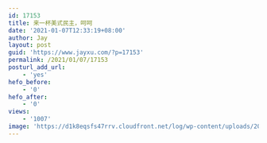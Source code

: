 ```yaml
---
id: 17153
title: 来一杯美式民主，呵呵
date: '2021-01-07T12:33:19+08:00'
author: Jay
layout: post
guid: 'https://www.jayxu.com/?p=17153'
permalink: /2021/01/07/17153
posturl_add_url:
    - 'yes'
hefo_before:
    - '0'
hefo_after:
    - '0'
views:
    - '1007'
image: 'https://d1k8eqsfs47rrv.cloudfront.net/log/wp-content/uploads/2021/01/capitol-protests-outside.1609969261886.png'
---
```


<!-- wp:jetpack/tiled-gallery {"columnWidths":[[66.80737930166802,33.19262069833197],[54.76852527064751,45.23147472935249],[35.717437649428625,64.28256235057138],[49.7676656745259,50.232334325474085],[54.17176108437918,45.82823891562081],[66.48638058780705,33.51361941219294],[51.18526213040313,48.814737869596854],[34.98800242101513,65.01199757898486]],"ids":[17154,17155,17156,17172,17171,17157,17159,17160,17161,17165,17190,17163,17164,17170,17158,17166,17167,17162,17168,17169],"linkTo":"media"} -->
<div class="wp-block-jetpack-tiled-gallery aligncenter is-style-rectangular"><div class="tiled-gallery__gallery"><div class="tiled-gallery__row"><div class="tiled-gallery__col" style="flex-basis:66.80737930166802%"><figure class="tiled-gallery__item"><a href="https://i1.wp.com/www.jayxu.com/log/wp-content/uploads/2021/01/20210107_112613.png?ssl=1"><img alt="" data-height="709" data-id="17154" data-link="https://www.jayxu.com/2021/01/07/17153/20210107_112613" data-url="https://www.jayxu.com/log/wp-content/uploads/2021/01/20210107_112613.png" data-width="850" src="https://i1.wp.com/www.jayxu.com/log/wp-content/uploads/2021/01/20210107_112613.png?ssl=1" layout="responsive"/></a></figure></div><div class="tiled-gallery__col" style="flex-basis:33.19262069833197%"><figure class="tiled-gallery__item"><a href="https://i1.wp.com/www.jayxu.com/log/wp-content/uploads/2021/01/20210107_112629.png?ssl=1"><img alt="" data-height="709" data-id="17155" data-link="https://www.jayxu.com/2021/01/07/17153/20210107_112629" data-url="https://www.jayxu.com/log/wp-content/uploads/2021/01/20210107_112629.png" data-width="850" src="https://i1.wp.com/www.jayxu.com/log/wp-content/uploads/2021/01/20210107_112629.png?ssl=1" layout="responsive"/></a></figure><figure class="tiled-gallery__item"><a href="https://i2.wp.com/www.jayxu.com/log/wp-content/uploads/2021/01/20210107_112633.png?ssl=1"><img alt="" data-height="709" data-id="17156" data-link="https://www.jayxu.com/2021/01/07/17153/20210107_112633" data-url="https://www.jayxu.com/log/wp-content/uploads/2021/01/20210107_112633.png" data-width="850" src="https://i2.wp.com/www.jayxu.com/log/wp-content/uploads/2021/01/20210107_112633.png?ssl=1" layout="responsive"/></a></figure></div></div><div class="tiled-gallery__row"><div class="tiled-gallery__col" style="flex-basis:54.76852527064751%"><figure class="tiled-gallery__item"><a href="https://i1.wp.com/www.jayxu.com/log/wp-content/uploads/2021/01/20210107_122925-e1609995116470.jpg?ssl=1"><img alt="" data-height="1244" data-id="17172" data-link="https://www.jayxu.com/2021/01/07/17153/20210107_122925" data-url="https://www.jayxu.com/log/wp-content/uploads/2021/01/20210107_122925-e1609995116470.jpg" data-width="2048" src="https://i1.wp.com/www.jayxu.com/log/wp-content/uploads/2021/01/20210107_122925-e1609995116470.jpg?ssl=1" layout="responsive"/></a></figure></div><div class="tiled-gallery__col" style="flex-basis:45.23147472935249%"><figure class="tiled-gallery__item"><a href="https://i2.wp.com/www.jayxu.com/log/wp-content/uploads/2021/01/20210107_122848.jpg?ssl=1"><img alt="" data-height="589" data-id="17171" data-link="https://www.jayxu.com/2021/01/07/17153/20210107_122848" data-url="https://www.jayxu.com/log/wp-content/uploads/2021/01/20210107_122848.jpg" data-width="800" src="https://i2.wp.com/www.jayxu.com/log/wp-content/uploads/2021/01/20210107_122848.jpg?ssl=1" layout="responsive"/></a></figure></div></div><div class="tiled-gallery__row"><div class="tiled-gallery__col" style="flex-basis:35.717437649428625%"><figure class="tiled-gallery__item"><a href="https://i0.wp.com/www.jayxu.com/log/wp-content/uploads/2021/01/20210107_112655.jpg?ssl=1"><img alt="" data-height="1440" data-id="17157" data-link="https://www.jayxu.com/2021/01/07/17153/20210107_112655" data-url="https://www.jayxu.com/log/wp-content/uploads/2021/01/20210107_112655.jpg" data-width="2560" src="https://i0.wp.com/www.jayxu.com/log/wp-content/uploads/2021/01/20210107_112655.jpg?ssl=1" layout="responsive"/></a></figure><figure class="tiled-gallery__item"><a href="https://i0.wp.com/www.jayxu.com/log/wp-content/uploads/2021/01/20210107_112918.jpg?ssl=1"><img alt="" data-height="2657" data-id="17159" data-link="https://www.jayxu.com/2021/01/07/17153/20210107_112918" data-url="https://www.jayxu.com/log/wp-content/uploads/2021/01/20210107_112918.jpg" data-width="4096" src="https://i0.wp.com/www.jayxu.com/log/wp-content/uploads/2021/01/20210107_112918.jpg?ssl=1" layout="responsive"/></a></figure></div><div class="tiled-gallery__col" style="flex-basis:64.28256235057138%"><figure class="tiled-gallery__item"><a href="https://i0.wp.com/www.jayxu.com/log/wp-content/uploads/2021/01/20210107_114712.jpg?ssl=1"><img alt="" data-height="432" data-id="17160" data-link="https://www.jayxu.com/2021/01/07/17153/20210107_114712" data-url="https://www.jayxu.com/log/wp-content/uploads/2021/01/20210107_114712.jpg" data-width="636" src="https://i0.wp.com/www.jayxu.com/log/wp-content/uploads/2021/01/20210107_114712.jpg?ssl=1" layout="responsive"/></a></figure></div></div><div class="tiled-gallery__row"><div class="tiled-gallery__col" style="flex-basis:49.7676656745259%"><figure class="tiled-gallery__item"><a href="https://i1.wp.com/www.jayxu.com/log/wp-content/uploads/2021/01/20210107_114736.jpg?ssl=1"><img alt="" data-height="1379" data-id="17161" data-link="https://www.jayxu.com/2021/01/07/17153/20210107_114736" data-url="https://www.jayxu.com/log/wp-content/uploads/2021/01/20210107_114736.jpg" data-width="2048" src="https://i1.wp.com/www.jayxu.com/log/wp-content/uploads/2021/01/20210107_114736.jpg?ssl=1" layout="responsive"/></a></figure></div><div class="tiled-gallery__col" style="flex-basis:50.232334325474085%"><figure class="tiled-gallery__item"><a href="https://i0.wp.com/www.jayxu.com/log/wp-content/uploads/2021/01/mmexport1609989749169.jpg?ssl=1"><img alt="" data-height="1080" data-id="17165" data-link="https://www.jayxu.com/2021/01/07/17153/mmexport1609989749169" data-url="https://www.jayxu.com/log/wp-content/uploads/2021/01/mmexport1609989749169.jpg" data-width="1619" src="https://i0.wp.com/www.jayxu.com/log/wp-content/uploads/2021/01/mmexport1609989749169.jpg?ssl=1" layout="responsive"/></a></figure></div></div><div class="tiled-gallery__row"><div class="tiled-gallery__col" style="flex-basis:54.17176108437918%"><figure class="tiled-gallery__item"><a href="https://i1.wp.com/www.jayxu.com/log/wp-content/uploads/2021/01/GettyImages-1294933353.jpg?ssl=1"><img alt="" data-height="576" data-id="17190" data-link="https://www.jayxu.com/2021/01/07/17153/congress-holds-joint-session-to-ratify-2020-presidential-election" data-url="https://www.jayxu.com/log/wp-content/uploads/2021/01/GettyImages-1294933353.jpg" data-width="1024" src="https://i1.wp.com/www.jayxu.com/log/wp-content/uploads/2021/01/GettyImages-1294933353.jpg?ssl=1" layout="responsive"/></a></figure></div><div class="tiled-gallery__col" style="flex-basis:45.82823891562081%"><figure class="tiled-gallery__item"><a href="https://i1.wp.com/www.jayxu.com/log/wp-content/uploads/2021/01/20210107_115409.jpg?ssl=1"><img alt="" data-height="1001" data-id="17163" data-link="https://www.jayxu.com/2021/01/07/17153/20210107_115409" data-url="https://www.jayxu.com/log/wp-content/uploads/2021/01/20210107_115409.jpg" data-width="1504" src="https://i1.wp.com/www.jayxu.com/log/wp-content/uploads/2021/01/20210107_115409.jpg?ssl=1" layout="responsive"/></a></figure></div></div><div class="tiled-gallery__row"><div class="tiled-gallery__col" style="flex-basis:66.48638058780705%"><figure class="tiled-gallery__item"><a href="https://i1.wp.com/www.jayxu.com/log/wp-content/uploads/2021/01/mmexport1609989713517.jpg?ssl=1"><img alt="" data-height="683" data-id="17164" data-link="https://www.jayxu.com/2021/01/07/17153/mmexport1609989713517" data-url="https://www.jayxu.com/log/wp-content/uploads/2021/01/mmexport1609989713517.jpg" data-width="1024" src="https://i1.wp.com/www.jayxu.com/log/wp-content/uploads/2021/01/mmexport1609989713517.jpg?ssl=1" layout="responsive"/></a></figure></div><div class="tiled-gallery__col" style="flex-basis:33.51361941219294%"><figure class="tiled-gallery__item"><a href="https://i0.wp.com/www.jayxu.com/log/wp-content/uploads/2021/01/mmexport978d9252dd18fbabbe73573e4aa8cde4.jpeg?ssl=1"><img alt="" data-height="810" data-id="17170" data-link="https://www.jayxu.com/2021/01/07/17153/mmexport978d9252dd18fbabbe73573e4aa8cde4" data-url="https://www.jayxu.com/log/wp-content/uploads/2021/01/mmexport978d9252dd18fbabbe73573e4aa8cde4.jpeg" data-width="1080" src="https://i0.wp.com/www.jayxu.com/log/wp-content/uploads/2021/01/mmexport978d9252dd18fbabbe73573e4aa8cde4.jpeg?ssl=1" layout="responsive"/></a></figure><figure class="tiled-gallery__item"><a href="https://i0.wp.com/www.jayxu.com/log/wp-content/uploads/2021/01/20210107_112817.jpg?ssl=1"><img alt="" data-height="1440" data-id="17158" data-link="https://www.jayxu.com/2021/01/07/17153/20210107_112817" data-url="https://www.jayxu.com/log/wp-content/uploads/2021/01/20210107_112817.jpg" data-width="2560" src="https://i0.wp.com/www.jayxu.com/log/wp-content/uploads/2021/01/20210107_112817.jpg?ssl=1" layout="responsive"/></a></figure></div></div><div class="tiled-gallery__row"><div class="tiled-gallery__col" style="flex-basis:51.18526213040313%"><figure class="tiled-gallery__item"><a href="https://i2.wp.com/www.jayxu.com/log/wp-content/uploads/2021/01/mmexport1609992346156.jpg?ssl=1"><img alt="" data-height="719" data-id="17166" data-link="https://www.jayxu.com/2021/01/07/17153/mmexport1609992346156" data-url="https://www.jayxu.com/log/wp-content/uploads/2021/01/mmexport1609992346156.jpg" data-width="1080" src="https://i2.wp.com/www.jayxu.com/log/wp-content/uploads/2021/01/mmexport1609992346156.jpg?ssl=1" layout="responsive"/></a></figure></div><div class="tiled-gallery__col" style="flex-basis:48.814737869596854%"><figure class="tiled-gallery__item"><a href="https://i2.wp.com/www.jayxu.com/log/wp-content/uploads/2021/01/mmexport1609992349551.jpg?ssl=1"><img alt="" data-height="715" data-id="17167" data-link="https://www.jayxu.com/2021/01/07/17153/mmexport1609992349551" data-url="https://www.jayxu.com/log/wp-content/uploads/2021/01/mmexport1609992349551.jpg" data-width="1024" src="https://i2.wp.com/www.jayxu.com/log/wp-content/uploads/2021/01/mmexport1609992349551.jpg?ssl=1" layout="responsive"/></a></figure></div></div><div class="tiled-gallery__row"><div class="tiled-gallery__col" style="flex-basis:34.98800242101513%"><figure class="tiled-gallery__item"><a href="https://i0.wp.com/www.jayxu.com/log/wp-content/uploads/2021/01/20210107_115222.jpg?ssl=1"><img alt="" data-height="1440" data-id="17162" data-link="https://www.jayxu.com/2021/01/07/17153/20210107_115222" data-url="https://www.jayxu.com/log/wp-content/uploads/2021/01/20210107_115222.jpg" data-width="2560" src="https://i0.wp.com/www.jayxu.com/log/wp-content/uploads/2021/01/20210107_115222.jpg?ssl=1" layout="responsive"/></a></figure><figure class="tiled-gallery__item"><a href="https://i1.wp.com/www.jayxu.com/log/wp-content/uploads/2021/01/mmexport1609992357075.jpg?ssl=1"><img alt="" data-height="719" data-id="17168" data-link="https://www.jayxu.com/2021/01/07/17153/mmexport1609992357075" data-url="https://www.jayxu.com/log/wp-content/uploads/2021/01/mmexport1609992357075.jpg" data-width="1080" src="https://i1.wp.com/www.jayxu.com/log/wp-content/uploads/2021/01/mmexport1609992357075.jpg?ssl=1" layout="responsive"/></a></figure></div><div class="tiled-gallery__col" style="flex-basis:65.01199757898486%"><figure class="tiled-gallery__item"><a href="https://i2.wp.com/www.jayxu.com/log/wp-content/uploads/2021/01/mmexport8013a56d62fe2eeab5d0bebc2772e609.jpg?ssl=1"><img alt="" data-height="683" data-id="17169" data-link="https://www.jayxu.com/2021/01/07/17153/mmexport8013a56d62fe2eeab5d0bebc2772e609" data-url="https://www.jayxu.com/log/wp-content/uploads/2021/01/mmexport8013a56d62fe2eeab5d0bebc2772e609.jpg" data-width="1024" src="https://i2.wp.com/www.jayxu.com/log/wp-content/uploads/2021/01/mmexport8013a56d62fe2eeab5d0bebc2772e609.jpg?ssl=1" layout="responsive"/></a></figure></div></div></div></div>
<!-- /wp:jetpack/tiled-gallery -->